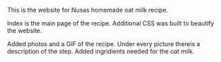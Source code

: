 This is the website for Nusas homemade oat milk recipe.

Index is the main page of the recipe. Additional CSS was built to beautify the website.

Added photos and a GIF of the recipe. Under every picture thereis a description of the step. 
Added ingridients needed for the oat milk.
